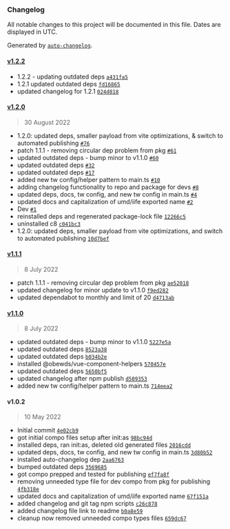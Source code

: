 ### Changelog

All notable changes to this project will be documented in this file. Dates are displayed in UTC.

Generated by [`auto-changelog`](https://github.com/CookPete/auto-changelog).

#### [v1.2.2](https://github.com/obewds/tw-border-palette-default/compare/v1.2.0...v1.2.2)

- 1.2.2 - updating outdated deps [`a431fa5`](https://github.com/obewds/tw-border-palette-default/commit/a431fa52efb669c003722d3f106965b4158b4e4f)
- 1.2.1 updated outdated deps [`fd16865`](https://github.com/obewds/tw-border-palette-default/commit/fd168655185eeeba4a967e06c74d65f34fb4453e)
- updated changelog for 1.2.1 [`024d818`](https://github.com/obewds/tw-border-palette-default/commit/024d8189d61426bedd360c24d4122dabb83f9290)

#### [v1.2.0](https://github.com/obewds/tw-border-palette-default/compare/v1.1.1...v1.2.0)

> 30 August 2022

- 1.2.0: updated deps, smaller payload from vite optimizations, & switch to automated publishing [`#76`](https://github.com/obewds/tw-border-palette-default/pull/76)
- patch 1.1.1 - removing circular dep problem from pkg [`#61`](https://github.com/obewds/tw-border-palette-default/pull/61)
- updated outdated deps - bump minor to v1.1.0 [`#60`](https://github.com/obewds/tw-border-palette-default/pull/60)
- updated outdated deps [`#32`](https://github.com/obewds/tw-border-palette-default/pull/32)
- updated outdated deps [`#17`](https://github.com/obewds/tw-border-palette-default/pull/17)
- added new tw config/helper pattern to main.ts [`#10`](https://github.com/obewds/tw-border-palette-default/pull/10)
- adding changelog functionality to repo and package for devs [`#8`](https://github.com/obewds/tw-border-palette-default/pull/8)
- updated deps, docs, tw config, and new tw config in main.ts [`#4`](https://github.com/obewds/tw-border-palette-default/pull/4)
- updated docs and capitalization of umd/iife exported name [`#2`](https://github.com/obewds/tw-border-palette-default/pull/2)
- Dev [`#1`](https://github.com/obewds/tw-border-palette-default/pull/1)
- reinstalled deps and regenerated package-lock file [`12266c5`](https://github.com/obewds/tw-border-palette-default/commit/12266c5dec8f52cf418d3d2a7780baab706a9755)
- uninstalled c8 [`c041bc3`](https://github.com/obewds/tw-border-palette-default/commit/c041bc33830d0370d86609b1802aca30027598e7)
- 1.2.0: updated deps, smaller payload from vite optimizations, and switch to automated publishing [`10d7bef`](https://github.com/obewds/tw-border-palette-default/commit/10d7befadee0b2bb1cfecfc26567320da6f438b2)

#### [v1.1.1](https://github.com/obewds/tw-border-palette-default/compare/v1.1.0...v1.1.1)

> 8 July 2022

- patch 1.1.1 - removing circular dep problem from pkg [`ae52018`](https://github.com/obewds/tw-border-palette-default/commit/ae5201899489a8c2cce2316cf6025813642b2930)
- updated changelog for minor update to v1.1.0 [`f9ed282`](https://github.com/obewds/tw-border-palette-default/commit/f9ed282b4df3d20d3fb4afc4012a4c921b799c2b)
- updated dependabot to monthly and limit of 20 [`d4713ab`](https://github.com/obewds/tw-border-palette-default/commit/d4713ab17ecfd62271d488c93b114dc5fa2449f7)

#### [v1.1.0](https://github.com/obewds/tw-border-palette-default/compare/v1.0.2...v1.1.0)

> 8 July 2022

- updated outdated deps - bump minor to v1.1.0 [`5227e5a`](https://github.com/obewds/tw-border-palette-default/commit/5227e5a2ab5c679c9fcb25309008e8f11db1097a)
- updated outdated deps [`8523a38`](https://github.com/obewds/tw-border-palette-default/commit/8523a380ce0f0cefe8ae051491aaf3761c4bf289)
- updated outdated deps [`b034b2e`](https://github.com/obewds/tw-border-palette-default/commit/b034b2eb93c4e984741109767c37f2961b01715e)
- installed @obewds/vue-component-helpers [`570457e`](https://github.com/obewds/tw-border-palette-default/commit/570457e094a792da95292acefb2df97f550979cf)
- updated outdated deps [`5650bf5`](https://github.com/obewds/tw-border-palette-default/commit/5650bf589fa437fc1dbd7a92eb4561d5b7215e9f)
- updated changelog after npm publish [`d509353`](https://github.com/obewds/tw-border-palette-default/commit/d5093538a6a988c2a6c10a760075fb2e970cd3e2)
- added new tw config/helper pattern to main.ts [`714eea2`](https://github.com/obewds/tw-border-palette-default/commit/714eea2f673b35e56acf30d4c411676bfae6e95b)

#### v1.0.2

> 10 May 2022

- Initial commit [`4e02cb9`](https://github.com/obewds/tw-border-palette-default/commit/4e02cb915c41859ec887daae3a6e5728758ce7cd)
- got initial compo files setup after init:as [`98bc94d`](https://github.com/obewds/tw-border-palette-default/commit/98bc94da16561f173f5d0fb2b767145850e2b6c9)
- installed deps, ran init:as, deleted old generated files [`2016cdd`](https://github.com/obewds/tw-border-palette-default/commit/2016cdd3ab5c0e56b0dcb7ccaf95ab83374cbff7)
- updated deps, docs, tw config, and new tw config in main.ts [`3d80b52`](https://github.com/obewds/tw-border-palette-default/commit/3d80b52f67a68623ecb1475bd0903ed1b0467166)
- installed auto-changelog dep [`2aa6763`](https://github.com/obewds/tw-border-palette-default/commit/2aa67635bc7b4edb6f04c86a8ac99c8b4291013b)
- bumped outdated deps [`3569685`](https://github.com/obewds/tw-border-palette-default/commit/356968538ddf5c1011d9f11c5a0218cacc4eb8bd)
- got compo prepped and tested for publishing [`ef7fa8f`](https://github.com/obewds/tw-border-palette-default/commit/ef7fa8fd193ce43aad1c0dba3a668ad6f5a4b290)
- removing unneeded type file for dev compo from pkg for publishing [`4fb318e`](https://github.com/obewds/tw-border-palette-default/commit/4fb318e28dcb99b811887d405f29c2f9dc5f06c4)
- updated docs and capitalization of umd/iife exported name [`67f151a`](https://github.com/obewds/tw-border-palette-default/commit/67f151a3ba1d2d6ee3c9755c783adde9ced5db65)
- added changelog and git tag npm scripts [`c26c878`](https://github.com/obewds/tw-border-palette-default/commit/c26c8782253a3818ef5550340e63ec19af374eaa)
- added changelog file link to readme [`b0a8e59`](https://github.com/obewds/tw-border-palette-default/commit/b0a8e598f1932721799509edb02c64c73934deeb)
- cleanup now removed unneeded compo types files [`659dc67`](https://github.com/obewds/tw-border-palette-default/commit/659dc6744f8f3d9bd3406e77cb875d5f5b0c470e)
